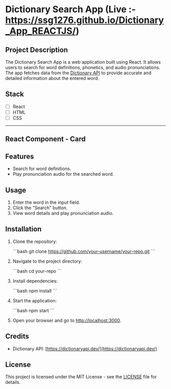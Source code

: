 # Dictionary Search App (Live :- https://ssg1276.github.io/Dictionary_App_REACTJS/)

## Project Description

The Dictionary Search App is a web application built using React. It allows users to search for word definitions, phonetics, and audio pronunciations. The app fetches data from the [Dictionary API](https://dictionaryapi.dev/) to provide accurate and detailed information about the entered word.

## Stack

- [ ] React
- [ ] HTML
- [ ] CSS

---

## React Component - Card

## Features

- Search for word definitions.
- Play pronunciation audio for the searched word.

## Usage

1. Enter the word in the input field.
2. Click the "Search" button.
3. View word details and play pronunciation audio.

## Installation

1. Clone the repository:

   \`\`\`bash
   git clone https://github.com/your-username/your-repo.git
   \`\`\`

2. Navigate to the project directory:

   \`\`\`bash
   cd your-repo
   \`\`\`

3. Install dependencies:

   \`\`\`bash
   npm install
   \`\`\`

4. Start the application:

   \`\`\`bash
   npm start
   \`\`\`

5. Open your browser and go to [http://localhost:3000](http://localhost:3000).

## Credits

- Dictionary API: [https://dictionaryapi.dev/](https://dictionaryapi.dev/)

## License

This project is licensed under the MIT License - see the [LICENSE](LICENSE) file for details.
